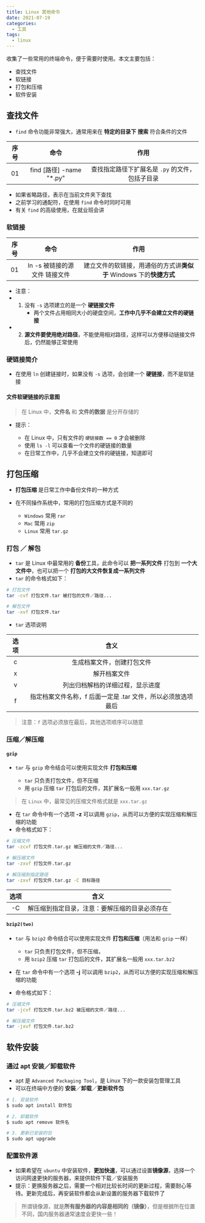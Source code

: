 ```yaml
---
title: Linux 其他命令
date: 2021-07-19
categories:
  - 工具
tags:
  - linux
---
```


收集了一些常用的终端命令，便于需要时使用。本文主要包括：

- 查找文件
- 软链接
- 打包和压缩
- 软件安装

<!-- more -->

## 查找文件

- `find` 命令功能非常强大，通常用来在 **特定的目录下** **搜索** 符合条件的文件

| 序号 |           命令            |                      作用                       |
| :--: | :-----------------------: | :---------------------------------------------: |
|  01  | find [路径] -name "\*.py" | 查找指定路径下扩展名是 `.py` 的文件，包括子目录 |

- 如果省略路径，表示在当前文件夹下查找
- 之前学习的通配符，在使用 `find` 命令时同时可用
- 有关 `find` 的高级使用，在就业班会讲

### 软链接

| 序号 |             命令              |                                作用                                 |
| :--: | :---------------------------: | :-----------------------------------------------------------------: |
|  01  | ln -s 被链接的源文件 链接文件 | 建立文件的软链接，用通俗的方式讲**类似于** Windows 下的**快捷方式** |

- 注意：
- 1. 没有 `-s` 选项建立的是一个 **硬链接文件**
     - 两个文件占用相同大小的硬盘空间，**工作中几乎不会建立文件的硬链接**
- 2. **源文件要使用绝对路径**，不能使用相对路径，这样可以方便移动链接文件后，仍然能够正常使用

### 硬链接简介

- 在使用 `ln` 创建链接时，如果没有 `-s` 选项，会创建一个 **硬链接**，而不是软链接

#### 文件软硬链接的示意图

> 在 Linux 中，**文件名** 和 **文件的数据** 是分开存储的

- 提示：

  - 在 Linux 中，只有文件的 `硬链接数 == 0` 才会被删除
  - 使用 `ls -l` 可以查看一个文件的硬链接的数量
  - 在日常工作中，几乎不会建立文件的硬链接，知道即可

## 打包压缩

- **打包压缩** 是日常工作中备份文件的一种方式
- 在不同操作系统中，常用的打包压缩方式是不同的

  - `Windows` 常用 `rar`
  - `Mac` 常用 `zip`
  - `Linux` 常用 `tar.gz`

### 打包 ／ 解包

- `tar` 是 Linux 中最常用的 **备份**工具，此命令可以 **把一系列文件** 打包到 **一个大文件中**，也可以把一个 **打包的大文件恢复成一系列文件**
- `tar` 的命令格式如下：

```bash
# 打包文件
tar -cvf 打包文件.tar 被打包的文件／路径...

# 解包文件
tar -xvf 打包文件.tar
```

- `tar` 选项说明

| 选项 |                             含义                             |
| :--: | :----------------------------------------------------------: |
|  c   |                  生成档案文件，创建打包文件                  |
|  x   |                         解开档案文件                         |
|  v   |               列出归档解档的详细过程，显示进度               |
|  f   | 指定档案文件名称，f 后面一定是 .tar 文件，所以必须放选项最后 |

> 注意：`f` 选项必须放在最后，其他选项顺序可以随意

### 压缩／解压缩

#### `gzip`

- `tar` 与 `gzip` 命令结合可以使用实现文件 **打包和压缩**

  - `tar` 只负责打包文件，但不压缩
  - 用 `gzip` 压缩 `tar` 打包后的文件，其扩展名一般用 `xxx.tar.gz`

> 在 `Linux` 中，最常见的压缩文件格式就是 `xxx.tar.gz`

- 在 `tar` 命令中有一个选项 **-z** 可以调用 `gzip`，从而可以方便的实现压缩和解压缩的功能
- 命令格式如下：

```bash
# 压缩文件
tar -zcvf 打包文件.tar.gz 被压缩的文件／路径...

# 解压缩文件
tar -zxvf 打包文件.tar.gz

# 解压缩到指定路径
tar -zxvf 打包文件.tar.gz -C 目标路径
```

| 选项 |                      含义                      |
| :--: | :--------------------------------------------: |
|  -C  | 解压缩到指定目录，注意：要解压缩的目录必须存在 |

#### `bzip2(two)`

- `tar` 与 `bzip2` 命令结合可以使用实现文件 **打包和压缩**（用法和 `gzip` 一样）

  - `tar` 只负责打包文件，但不压缩，
  - 用 `bzip2` 压缩 `tar` 打包后的文件，其扩展名一般用 `xxx.tar.bz2`

- 在 `tar` 命令中有一个选项 **-j** 可以调用 `bzip2`，从而可以方便的实现压缩和解压缩的功能
- 命令格式如下：

```bash
# 压缩文件
tar -jcvf 打包文件.tar.bz2 被压缩的文件／路径...

# 解压缩文件
tar -jxvf 打包文件.tar.bz2
```

## 软件安装

### 通过 apt 安装／卸载软件

- apt 是 `Advanced Packaging Tool`，是 Linux 下的一款安装包管理工具
- 可以在终端中方便的 **安装**／**卸载**／**更新软件包**

```bash
# 1. 安装软件
$ sudo apt install 软件包

# 2. 卸载软件
$ sudo apt remove 软件名

# 3. 更新已安装的包
$ sudo apt upgrade
```

### 配置软件源

- 如果希望在 `ubuntu` 中安装软件，**更加快速**，可以通过设置**镜像源**，选择一个访问网速更快的服务器，来提供软件下载／安装服务
- 提示：更换服务器之后，需要一个相对比较长时间的更新过程，需要耐心等待。更新完成后，再安装软件都会从新设置的服务器下载软件了

> 所谓镜像源，就是**所有服务器的内容是相同的（镜像）**，但是根据所在位置不同，国内服务器通常速度会更快一些！
